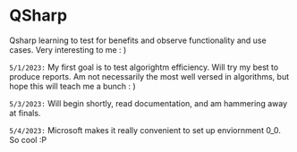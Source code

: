 # QSharp
Qsharp learning to test for benefits and observe functionality and use cases. Very interesting to me : )


``` 5/1/2023: ``` My first goal is to test algorightm efficiency. Will try my best to produce reports. Am not necessarily the most well versed in algorithms, but hope this will teach me a bunch : )


``` 5/3/2023: ``` Will begin shortly, read documentation, and am hammering away at finals.


``` 5/4/2023: ``` Microsoft makes it really convenient to set up enviornment 0_0. So cool :P
